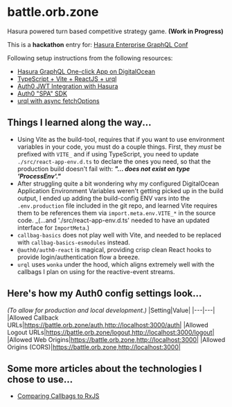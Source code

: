 # battle.orb.zone

Hasura powered turn based competitive strategy game. **(Work in Progress)**

This is a **hackathon** entry for: [Hasura Enterprise GraphQL Conf](https://hasura.io/enterprisegraphql/hackathon/)

Following setup instructions from the following resources:

- [Hasura GraphQL One-click App on DigitalOcean](https://hasura.io/docs/1.0/graphql/core/deployment/deployment-guides/digital-ocean-one-click.html)
- [TypeScript + Vite + ReactJS + urql](https://zaiste.net/posts/modern-lightweight-reactjs-setup-graphql-vite-urql/)
- [Auth0 JWT Integration with Hasura](https://hasura.io/docs/1.0/graphql/core/guides/integrations/auth0-jwt.html)
- [Auth0 "SPA" SDK](https://auth0.com/docs/libraries/auth0-single-page-app-sdk)
- [urql with async fetchOptions](https://formidable.com/open-source/urql/docs/common-questions/#how-do-we-achieve-asynchronous-fetchoptions)

## Things I learned along the way...

- Using Vite as the build-tool, requires that if you want to use environment variables in your code, you must do a couple things.  First, they *must* be prefixed with `VITE_` and if using TypeScript, you need to update `./src/react-app-env.d.ts` to declare the ones you need, so that the production build doesn't fail with: **_"... does not exist on type 'ProcessEnv'."_**
- After struggling quite a bit wondering why my configured DigitalOcean Application Environment Variables weren't getting picked up in the build output, I ended up adding the build-config ENV vars into the `.env.production` file included in the git repo, and learned Vite requires them to be references them via `import.meta.env.VITE_*` in the source code. _(...and './src/react-app-env.d.ts' needed to have an updated interface for `ImportMeta`.)
- `callbag-basics` does not play well with Vite, and needed to be replaced with `callbag-basics-esmodules` instead.
- `@auth0/auth0-react` is magical, providing crisp clean React hooks to provide login/authentication flow a breeze.
- `urql` uses `wonka` under the hood, which aligns extremely well with the callbags I plan on using for the reactive-event streams.

## Here's how my Auth0 config settings look...
_(To allow for production and local development.)_
|Setting|Value|
|---|---|
|Allowed Callback URLs|https://battle.orb.zone/auth,http://localhost:3000/auth|
|Allowed Logout URLs|https://battle.orb.zone/logout,http://localhost:3000/logout|
|Allowed Web Origins|https://battle.orb.zone,http://localhost:3000|
|Allowed Origins (CORS)|https://battle.orb.zone,http://localhost:3000|

## Some more articles about the technologies I chose to use...

- [Comparing Callbags to RxJS](https://egghead.io/articles/comparing-callbags-to-rxjs-for-reactive-programming)
